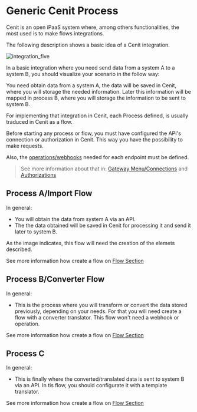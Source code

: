 # Generic Cenit Process

Cenit is an open iPaaS system where, among others functionalities, the most used is to make flows integrations.

The following description shows a basic idea of a Cenit integration.

![integration_five](https://user-images.githubusercontent.com/30662690/64360139-d03ba980-cfd7-11e9-9ddd-3ad6c7af744f.jpg)

In a basic integration where you need send data from a system A to a system B, you should visualize your scenario in the follow way:

You need obtain data from a system A, the data will be saved in Cenit, where you will storage the needed information. Later this information will be mapped in process B, where you will storage the information to be sent to system B.

For implementing that integration in Cenit, each Process defined, is usually traduced in Cenit as a flow.

Before starting any process or flow, you must have configured the API's connection or authorization in Cenit. This way you have the possibility to make requests.

Also, the [operations/webhooks](gateway.md) needed for each endpoint must be defined. 

> See more information about that in: [Gateway Menu/Connections](connection.md) and [Authorizations](authorization.md)



## Process A/Import Flow

In general: 

- You will obtain the data from system A via an API.
- The the data obtained will be saved in Cenit for processing it and send it later to system B.

As the image indicates, this flow will need the creation of the elemets described. 

See more information how create a flow on [Flow Section](flow.md)

## Process B/Converter Flow

In general: 

- This is the process where you will transform or convert the data stored previously, depending on your needs. For that you will need create a flow with a converter translator. This flow won't need a webhook or operation.

See more information how create a flow on [Flow Section](flow.md)


## Process C

In general: 

-  This is finally where the converted/translated data is sent to system B via an API. In tis flow, you should configurate it with a template translator.

See more information how create a flow on [Flow Section](flow.md)


